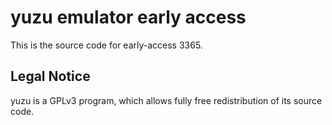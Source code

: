 yuzu emulator early access
=============

This is the source code for early-access 3365.

## Legal Notice

yuzu is a GPLv3 program, which allows fully free redistribution of its source code.